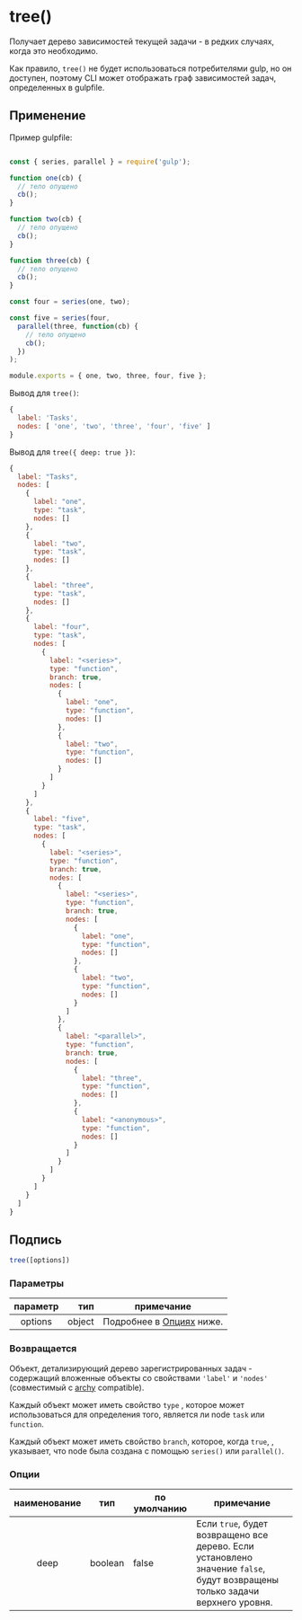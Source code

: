 <!-- front-matter
id: tree
title: tree()
hide_title: true
sidebar_label: tree()
-->

# tree()

Получает дерево зависимостей текущей задачи - в редких случаях, когда это необходимо.

Как правило, `tree()` не будет использоваться потребителями gulp, но он доступен, поэтому CLI может отображать граф зависимостей задач, определенных в gulpfile.

## Применение

Пример gulpfile:

```js

const { series, parallel } = require('gulp');

function one(cb) {
  // тело опущено
  cb();
}

function two(cb) {
  // тело опущено
  cb();
}

function three(cb) {
  // тело опущено
  cb();
}

const four = series(one, two);

const five = series(four,
  parallel(three, function(cb) {
    // тело опущено
    cb();
  })
);

module.exports = { one, two, three, four, five };
```

Вывод для `tree()`:

```js
{
  label: 'Tasks',
  nodes: [ 'one', 'two', 'three', 'four', 'five' ]
}
```

Вывод для `tree({ deep: true })`:

```js
{
  label: "Tasks",
  nodes: [
    {
      label: "one",
      type: "task",
      nodes: []
    },
    {
      label: "two",
      type: "task",
      nodes: []
    },
    {
      label: "three",
      type: "task",
      nodes: []
    },
    {
      label: "four",
      type: "task",
      nodes: [
        {
          label: "<series>",
          type: "function",
          branch: true,
          nodes: [
            {
              label: "one",
              type: "function",
              nodes: []
            },
            {
              label: "two",
              type: "function",
              nodes: []
            }
          ]
        }
      ]
    },
    {
      label: "five",
      type: "task",
      nodes: [
        {
          label: "<series>",
          type: "function",
          branch: true,
          nodes: [
            {
              label: "<series>",
              type: "function",
              branch: true,
              nodes: [
                {
                  label: "one",
                  type: "function",
                  nodes: []
                },
                {
                  label: "two",
                  type: "function",
                  nodes: []
                }
              ]
            },
            {
              label: "<parallel>",
              type: "function",
              branch: true,
              nodes: [
                {
                  label: "three",
                  type: "function",
                  nodes: []
                },
                {
                  label: "<anonymous>",
                  type: "function",
                  nodes: []
                }
              ]
            }
          ]
        }
      ]
    }
  ]
}
```

## Подпись

```js
tree([options])
```

### Параметры

| параметр | тип | примечание |
|:--------------:|------:|--------|
| options | object | Подробнее в [Опциях][options-section] ниже. |

### Возвращается

Объект, детализирующий дерево зарегистрированных задач - содержащий вложенные объекты со свойствами `'label'` и `'nodes'` (совместимый с [archy][archy-external] compatible).

Каждый объект может иметь свойство `type` , которое может использоваться для определения того, является ли node `task` или `function`.

Каждый объект может иметь свойство `branch`, которое, когда `true`, , указывает, что node была создана с помощью `series()` или `parallel()`.

### Опции

| наименование | тип | по умолчанию | примечание |
|:-------:|:-------:|------------|--------|
| deep | boolean | false | Если `true`, будет возвращено все дерево. Если установлено значение `false`, будут возвращены только задачи верхнего уровня. |

[options-section]: #options
[archy-external]: https://www.npmjs.com/package/archy
